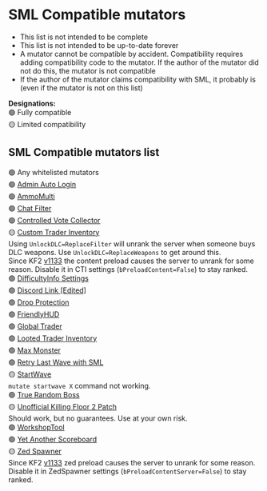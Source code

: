 # SML Compatible mutators
- This list is not intended to be complete  
- This list is not intended to be up-to-date forever  
- A mutator cannot be compatible by accident. Compatibility requires adding compatibility code to the mutator. If the author of the mutator did not do this, the mutator is not compatible  
- If the author of the mutator claims compatibility with SML, it probably is (even if the mutator is not on this list)  

**Designations:**  
🟢 Fully compatible  
🟡 Limited compatibility  

## SML Compatible mutators list
🟢 Any whitelisted mutators  
🟢 [Admin Auto Login](https://steamcommunity.com/sharedfiles/filedetails/?id=2848836389)  
🟢 [AmmoMulti](https://steamcommunity.com/sharedfiles/filedetails/?id=3026449204)  
🟢 [Chat Filter](https://steamcommunity.com/sharedfiles/filedetails/?id=3505852286)  
🟢 [Controlled Vote Collector](https://steamcommunity.com/sharedfiles/filedetails/?id=2847465899)  
🟡 [Custom Trader Inventory](https://steamcommunity.com/sharedfiles/filedetails/?id=2830826239)  
Using `UnlockDLC=ReplaceFilter` will unrank the server when someone buys DLC weapons. Use `UnlockDLC=ReplaceWeapons` to get around this.  
Since KF2 [v1133](https://wiki.killingfloor2.com/index.php?title=Update_1133_(Killing_Floor_2)) the content preload causes the server to unrank for some reason. Disable it in CTI settings (`bPreloadContent=False`) to stay ranked.  
🟢 [DifficultyInfo Settings](https://steamcommunity.com/sharedfiles/filedetails/?id=3375480227)  
🟢 [Discord Link [Edited]](https://steamcommunity.com/sharedfiles/filedetails/?id=2891475864)  
🟢 [Drop Protection](https://steamcommunity.com/sharedfiles/filedetails/?id=3451360649)  
🟢 [FriendlyHUD](https://steamcommunity.com/sharedfiles/filedetails/?id=1819268190)  
🟢 [Global Trader](https://steamcommunity.com/sharedfiles/filedetails/?id=3451862838)  
🟢 [Looted Trader Inventory](https://steamcommunity.com/sharedfiles/filedetails/?id=2864857909)  
🟢 [Max Monster](https://steamcommunity.com/sharedfiles/filedetails/?id=3451388315)  
🟢 [Retry Last Wave with SML](https://steamcommunity.com/sharedfiles/filedetails/?id=3387130056)  
🟡 [StartWave](https://github.com/GenZmeY/KF2-StartWave)  
`mutate startwave X` command not working.  
🟢 [True Random Boss](https://steamcommunity.com/sharedfiles/filedetails/?id=3047331564)  
🟡 [Unofficial Killing Floor 2 Patch](https://steamcommunity.com/sharedfiles/filedetails/?id=2875147606)  
Should work, but no guarantees. Use at your own risk.  
🟢 [WorkshopTool](https://steamcommunity.com/sharedfiles/filedetails/?id=3047217103)  
🟢 [Yet Another Scoreboard](https://steamcommunity.com/sharedfiles/filedetails/?id=2521826524)  
🟡 [Zed Spawner](https://steamcommunity.com/sharedfiles/filedetails/?id=2811290931)  
Since KF2 [v1133](https://wiki.killingfloor2.com/index.php?title=Update_1133_(Killing_Floor_2)) zed preload causes the server to unrank for some reason. Disable it in ZedSpawner settings (`bPreloadContentServer=False`) to stay ranked.  
